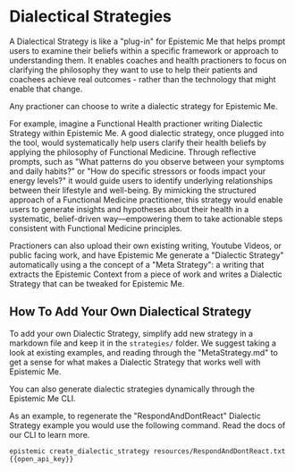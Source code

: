# Dialectical Strategies
A Dialectical Strategy is like a "plug-in" for Epistemic Me that helps prompt users to examine their beliefs within a specific framework or approach to understanding them. It enables coaches and health practioners to focus on clarifying the philosophy they want to use to help their patients and coachees achieve real outcomes - rather than the technology that might enable that change.

Any practioner can choose to write a dialectic strategy for Epistemic Me. 

For example, imagine a Functional Health practioner writing Dialectic Strategy within Epistemic Me. A good dialectic strategy, once plugged into the tool, would systematically help users clarify their health beliefs by applying the philosophy of Functional Medicine. Through reflective prompts, such as "What patterns do you observe between your symptoms and daily habits?" or "How do specific stressors or foods impact your energy levels?" it would guide users to identify underlying relationships between their lifestyle and well-being. By mimicking the structured approach of a Functional Medicine practitioner, this strategy would enable users to generate insights and hypotheses about their health in a systematic, belief-driven way—empowering them to take actionable steps consistent with Functional Medicine principles.

Practioners can also upload their own existing writing, Youtube Videos, or public facing work, and have Epistemic Me generate a "Dialectic Strategy" automatically using a the concept of a "Meta Strategy": a writing that extracts the Epistemic Context from a piece of work and writes a Dialectic Strategy that can be tweaked for Epistemic Me. 

## How To Add Your Own Dialectical Strategy

To add your own Dialectic Strategy, simplify add new strategy in a markdown file and keep it in the `strategies/` folder. We suggest taking a look at existing examples, and reading through the "MetaStrategy.md" to get a sense for what makes a Dialectic Strategy that works well with Epistemic Me. 

You can also generate dialectic strategies dynamically through the Epistemic Me CLI.

As an example, to regenerate the "RespondAndDontReact" Dialectic Strategy example you would use the following command. Read the docs of our CLI to learn more.

``epistemic create_dialectic_strategy resources/RespondAndDontReact.txt {{open_api_key}}``

